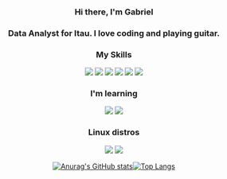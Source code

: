 <h3 align="center">Hi there, I'm Gabriel</h3>
<h3 align="center">Data Analyst for Itau. I love coding and playing guitar.</h3>
<div align="center">
    <h3 align="center">My Skills</h3>
    <img src="https://img.shields.io/badge/python%20-%2343853D.svg?&style=for-the-badge&logo=python&logoColor=white" />
    <img src= "https://img.shields.io/badge/HTML5-E34F26?style=for-the-badge&logo=html5&logoColor=white"></img>
    <img src= "https://img.shields.io/badge/CSS3-1572B6?style=for-the-badge&logo=css3&logoColor=white"></img>
    <img src= "https://img.shields.io/badge/JavaScript-323330?style=for-the-badge&logo=javascript&logoColor=F7DF1E"></img>
    <img src= "https://img.shields.io/badge/Bootstrap-563D7C?style=for-the-badge&logo=bootstrap&logoColor=white"></img>
    <img src= "https://img.shields.io/badge/MySQL-00000F?style=for-the-badge&logo=mysql&logoColor=white"></img>
    <h3 align="center">I'm learning</h3>
        <img src= "https://img.shields.io/badge/NODEJS-00B300?style=for-the-badge&logo=node.js&logoColor=white"></img>
        <img src="https://img.shields.io/badge/Express-000000?style=for-the-badge&logo=Express&logoColor=white">
    <h3 align="center">Linux distros</h3>
    <img src="https://img.shields.io/badge/DEBIAN_BASEDS-bf0000?&style=for-the-badge&logo=Debian&logoColor=white">
    <img src="https://img.shields.io/badge/ARCH-0057e7?&style=for-the-badge&logo=ArchLinux&logoColor=white">
    
[![Anurag's GitHub stats](https://github-readme-stats.vercel.app/api?username=gabzume&show_icons=true&theme=github_dark&hide_border=true&bg_color=0000)](https://github.com/anuraghazra/github-readme-stats)[![Top Langs](https://github-readme-stats.vercel.app/api/top-langs/?username=gabzume&layout=compact&theme=github_dark&hide_border=true&bg_color=0000)](https://github.com/anuraghazra/github-readme-stats)
</div>
